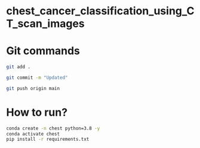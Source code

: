 # chest_cancer_classification_using_CT_scan_images

# Git commands
```bash
git add .

git commit -m "Updated"

git push origin main
```

# How to run?
```bash
conda create -n chest python=3.8 -y
conda activate chest
pip install -r requirements.txt

```
